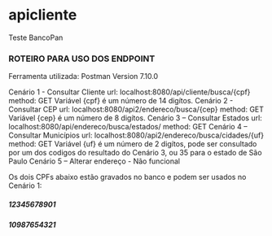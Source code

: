 # apicliente
 Teste BancoPan

### ROTEIRO PARA USO DOS ENDPOINT

Ferramenta utilizada: Postman Version 7.10.0

Cenário 1 - Consultar Cliente url: localhost:8080/api/cliente/busca/{cpf} method: GET Variável {cpf} é um número de 14 digítos.
Cenário 2 - Consultar CEP url: localhost:8080/api2/endereco/busca/{cep} method: GET Variável {cep} é um número de 8 digítos.
Cenário 3 – Consultar Estados url: localhost:8080/api/endereco/busca/estados/ method: GET
Cenário 4 – Consultar Municípios url: localhost:8080/api2/endereco/busca/cidades/{uf} method: GET Variável {uf} é um número de 2 digítos, pode ser consultado por um dos codigos do resultado do Cenário 3, ou 35 para o estado de São Paulo
Cenário 5 – Alterar endereço - Não funcional

Os dois CPFs abaixo estão gravados no banco e podem ser usados no Cenário 1: 
##### 12345678901    
##### 10987654321
